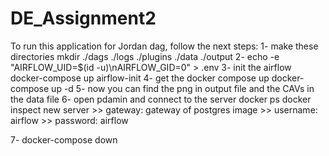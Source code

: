 # DE_Assignment2
 To run this application for Jordan dag, follow the next steps: 
 1- make these directories 
 mkdir ./dags ./logs ./plugins ./data ./output
 2- echo -e "AIRFLOW_UID=$(id -u)\nAIRFLOW_GID=0" > .env 
 3- init the airflow 
 docker-compose up airflow-init 
 4- get the docker compose up docker-compose up -d
 5- now you can find the png in output file and the CAVs in the data file 
 6- open pdamin and connect to the server 
 docker ps 
 docker inspect <container id>
 new server >> gateway: gateway of postgres image >> username: airflow >> password: airflow 
 
 7- docker-compose down
